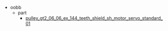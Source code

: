 * oobb
  * part
    * [pulley_gt2_06_06_ex_144_teeth_shield_sh_motor_servo_standard_01](oobb/part/pulley_gt2_06_06_ex_144_teeth_shield_sh_motor_servo_standard_01)
